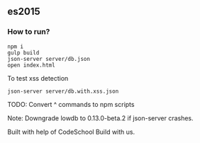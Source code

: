 ## es2015

### How to run?
```
npm i
gulp build
json-server server/db.json
open index.html
```
To test xss detection
```
json-server server/db.with.xss.json
```

TODO: Convert ^ commands to npm scripts

Note: Downgrade lowdb to 0.13.0-beta.2 if json-server crashes.

Built with help of CodeSchool Build with us.
